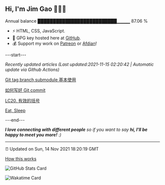 
<h2>Hi, I'm Jim Gao 👋👨‍💻</h2>

Annual balance    ██████████████████████████▁▁▁▁   87.06 %

- ⚡ HTML, CSS, JavaScript.
- 🔑 GPG key hosted here at [GitHub](https://github.com/tianheg.gpg).
- 💰 Support my work on [Patreon](https://www.patreon.com/tianheg) or [Afdian](https://afdian.net/@tianheg)!

---start---

*Recently updated articles (Last updated:2021-11-15 02:20:42 | Automatic update via Github Actions)*

[Git tag,branch,submodule 基本使用](https://blog.yidajiabei.xyz/posts/git-tag-branch-submodule-basic-usage/)

[如何写好 Git commit](https://blog.yidajiabei.xyz/posts/how-to-write-good-git-commit/)

[LC20. 有效的括号](https://blog.yidajiabei.xyz/posts/lc-20-valid-parentheses/)

[Eat, Sleep](https://blog.yidajiabei.xyz/en/posts/eat-sleep/)

---end---

<em><b>I love connecting with different people</b> so if you want to say <b>hi, I'll be happy to meet you more!</b> :)</em>

---

⏰ Updated on Sun, 14 Nov 2021 18:20:19 GMT

[How this works](https://github.com/tianheg/tianheg/issues/1)

![GitHub Stats Card](https://tianheg-readme-stats.vercel.app/api?username=tianheg&show_icons=true)

![Wakatime Card](https://tianheg-readme-stats.vercel.app/api/wakatime?username=tianheg&layout=compact)
